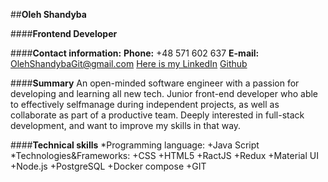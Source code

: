 
##**Oleh Shandyba**

####**Frontend Developer**

####**Contact information:**
**Phone:** +48 571 602 637
**E-mail:** OlehShandybaGit@gmail.com
[Here is my LinkedIn](https://www.linkedin.com/in/oleh-shandyba/)
[Github]()

####**Summary**
An open-minded software engineer with a passion for developing and
learning all new tech. Junior front-end developer who able to effectively selfmanage during independent projects, as well as collaborate as part of a productive team.
Deeply interested in full-stack development, and want to improve my skills in that way.

####**Technical skills**
*Programming language:
    +Java Script
*Technologies&Frameworks:
    +CSS
    +HTML5
    +RactJS
    +Redux
    +Material UI
    +Node.js
    +PostgreSQL
    +Docker compose
    +GIT


